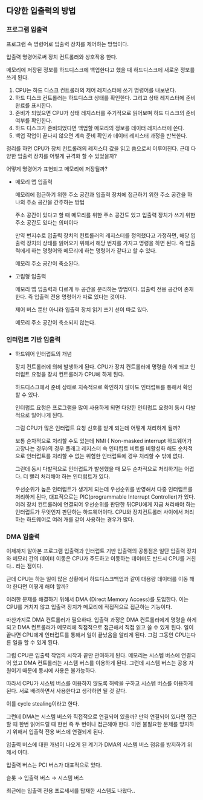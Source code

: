 ## 다양한 입출력의 방법

### 프로그램 입출력

프로그램 속 명령어로 입출력 장치를 제어하는 방법이다.

입출력 명령어로써 장치 컨트롤러와 상호작용 한다.

메모리에 저장된 정보를 하드디스크에 백업한다고 했을 때 하드디스크에 새로운 정보를 쓰게 된다. 

1. CPU는 하드 디스크 컨트롤러의 제어 레지스터에 쓰기 명령어를 내보낸다.
2. 하드 디스크 컨트롤러는 하드디스크 상태를 확인한다. 그리고 상태 레지스터에 준비 완료를 표시한다.
3. 준비가 되었으면 CPU가 상태 레지스터를 주기적으로 읽어보며 하드 디스크의 준비 여부를 확인한다.
4. 하드 디스크가 준비되었다면 백업할 메모리의 정보를 데이터 레지스터에 쓴다.
5. 백업 작업이 끝나지 않으면 계속 준비 확인과 데이터 레지스터 과정을 반복한다.

정리를 하면 CPU가 장치 컨트롤러의 레지스터 값을 읽고 씀으로써 이루어진다. 근데 다양한 입출력 장치를 어떻게 규격화 할 수 있었을까?

어떻게 명령어가 표현되고 메모리에 저장될까?

- 메모리 맵 입출력
    
    메모리에 접근하기 위한 주소 공간과 입출력 장치에 접근하기 위한 주소 공간을 하나의 주소 공간을 간주하는 방법
    
    주소 공간이 있다고 할 때 메모리를 위한 주소 공간도 있고 입출력 장치가 쓰기 위한 주소 공간도 있다는 의미이다
    
    만약 번지수로 입출력 장치의 컨트롤러의 레지스터를 정의했다고 가정하면, 해당 입출력 장치의 상태를 읽어오기 위해서 해당 번지를 가지고 명령을 하면 된다. 즉 입출력에게 하는 명령어와 메모리에 하는 명령어가 같다고 할 수 있다.
    
    메모리 주소 공간이 축소된다.
    
- 고립형 입출력
    
    메모리 맵 입출력과 다르게 두 공간을 분리하는 방법이다. 입출력 전용 공간이 존재한다. 즉 입출력 전용 명령어가 따로 있다는 것이다. 
    
    제어 버스 뿐만 아니라 입출력 장치 읽기 쓰기 선이 따로 있다. 
    
    메모리 주소 공간이 축소되지 않는다.
    

### 인터럽트 기반 입출력

- 하드웨어 인터럽트의 개념
    
    장치 컨트롤러에 의해 발생하게 된다. CPU가 장치 컨트롤러에 명령을 하게 되고 인터럽트 요청을 장치 컨트롤러가 CPU에 하게 된다.
    
    하드디스크에서 준비 상태로 지속적으로 확인하지 않아도 인터럽트를 통해서 확인할 수 있다.
    
    인터럽트 요청은 프로그램을 많이 사용하게 되면 다양한 인터럽트 요청이 동시 다발적으로 일어나게 된다. 
    
    그럼 CPU가 많은 인터럽트 요청 신호를 받게 되는데 어떻게 처리하게 될까?
    
    보통 순차적으로 처리할 수도 있는데 NMI ( Non-masked interrupt 하드웨어가 고장나는 경우)의 경우 플래그 레지스터 속 인터럽트 비트를 비활성화 해도 순차적으로 인터럽트를 처리할 수 없는 위험한 인터럽트에 경우 처리할 수 밖에 없다.
    
    그런데 동시 다발적으로 인터럽트가 발생했을 때 모두 순차적으로 처리하기는 어렵다. 더 빨리 처리해야 하는 인터럽트가 있다. 
    
    우선순위가 높은 인터럽트가 생기게 되는데 우선순위를 반영해서 다중 인터럽트를 처리하게 된다, 대표적으로는 PIC(programmable Interrupt Controller)가 있다. 여러 장치 컨트롤러에 연결되어 우선순위를 판단한 뒤CPU에게 지금 처리해야 하는 인터럽트가 무엇인지 판단하는 하드웨어이다. CPU와 장치컨트롤러 사이에서 처리하는 하드웨어로 여러 개를 같이 사용하는 경우가 많다. 
    

### DMA 입출력

이제까지 알아본 프로그램 입출력과 인터럽트 기반 입출력의 공통점은 일단 입출력 장치와 메모리 간의 데이터 이동은 CPU가 주도하고 이동하는 데이터도 반드시 CPU를 거친다.. 라는 점이다. 

근데 CPU는 하는 일이 많은 상황에서 하드디스크백업과 같이 대용량 데이터를 이동 해야 한다면 어떻게 해야 할까? 

이러한 문제를 해결하기 위해서 DMA (Direct Memory Access)를 도입한다. 이는 CPU를 거치지 않고 입출력 장치가 메모리에 직접적으로 접근하는 기능이다. 

마찬가지로 DMA 컨트롤러가 필요하다. 입출력 과정은 DMA 컨트롤러에게 명령을 하게 되고 DMA 컨트롤러가  메모리에 직접적으로 접근해서 직접 읽고 쓸 수 있게 된다. 일이 끝나면 CPU에게 인터럽트를 통해서 일이 끝났음을 알리게 된다. 그럼 그동안 CPU는다른 일을 할 수 있게 된다.  

그럼 CPU은 입출력 작업의 시작과 끝만 관여하게 된다. 메모리는 시스템 버스에 연결되어 있고 DMA 컨트롤러는 시스템 버스를 이용하게 된다. 그런데 시스템 버스는 공용 자원이기 때문에 동시에 사용은 불가능하다. 

따라서 CPU가 시스템 버스를 이용하지 않도록 허락을 구하고 시스템 버스를 이용하게 된다. 서로 배려하면서 사용한다고 생각하면 될 것 같다.

 이를 cycle stealing이라고 한다.

 그런데 DMA는 시스템 버스와 직접적으로 연결되어 있을까? 만약 연결되어 있다면 접근할 때 한번 읽어드릴 때 한번 즉 두 번이나 접근해야 한다. 이런 불필요한 문제를 방지하기 위해서 입출력 전용 버스에 연결되게 된다.

입출력 버스에 대한 개념이 나오게 된 계기가 DMA의 시스템 버스 점유를 방지하기 위해서 이다. 

입출력 버스는 PCI 버스가 대표적으로 있다.

슬롯 → 입출력 버스 → 시스템 버스

최근에는 입출력 전용 프로세서를 탑재한 시스템도 나왔다..
